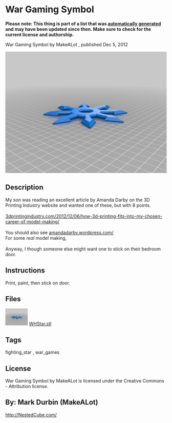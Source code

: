 War Gaming Symbol
===============
**Please note: This thing is part of a list that was [automatically generated](https://github.com/carlosgs/export-things) and may have been updated since then. Make sure to check for the current license and authorship.**  

War Gaming Symbol  by MakeALot , published Dec 5, 2012

![Image](img/WHStar_display_large.jpg)

Description
--------
My son was reading an excellent article by Amanda Darby on the 3D Printing Industry website and wanted one of these, but with 8 points.<br />
<br />
<a href="http://3dprintingindustry.com/2012/12/06/how-3d-printing-fits-into-my-chosen-career-of-model-making/" target="_blank" rel="nofollow">3dprintingindustry.com/2012/12/06/how-3d-printing-fits-into-my-chosen-career-of-model-making/</a><br />
<br />
You should also see <a href="http://amandadarby.wordpress.com/" target="_blank" rel="nofollow">amandadarby.wordpress.com/</a><br />
For some *real* model making,<br />
<br />
Anyway, I though someone else might want one to stick on their bedroom door.

Instructions
--------
Print, paint, then stick on door.

Files
--------
[![Image](img/WHStar_preview_tinycard.jpg)](WHStar.stl)
 [ WHStar.stl](WHStar.stl)  



Tags
--------
fighting_star , war_games  

  

License
--------
War Gaming Symbol by MakeALot is licensed under the Creative Commons - Attribution license.  



By: Mark Durbin (MakeALot)
--------
<http://NestedCube.com/>